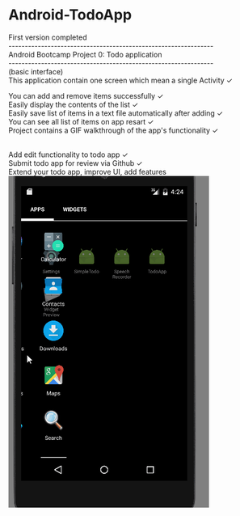 # Android-TodoApp

First version completed<br>
---------------------------------------------------------------<br>
Android Bootcamp Project 0: Todo application <br>
---------------------------------------------------------------<br>
(basic interface)<br>
This application contain one screen which mean a single Activity ✓<br> 

You can add and remove items successfully ✓<br>
Easily display the contents of the list ✓<br>
Easily save list of items in a text file automatically after adding ✓<br>
You can see all list of items on app resart ✓<br>
Project contains a GIF walkthrough of the app's functionality ✓<br><br>

Add edit functionality to todo app ✓<br>
Submit todo app for review via Github ✓<br>
Extend your todo app, improve UI, add features
<img src="TodoApp-Functionality0.gif">
